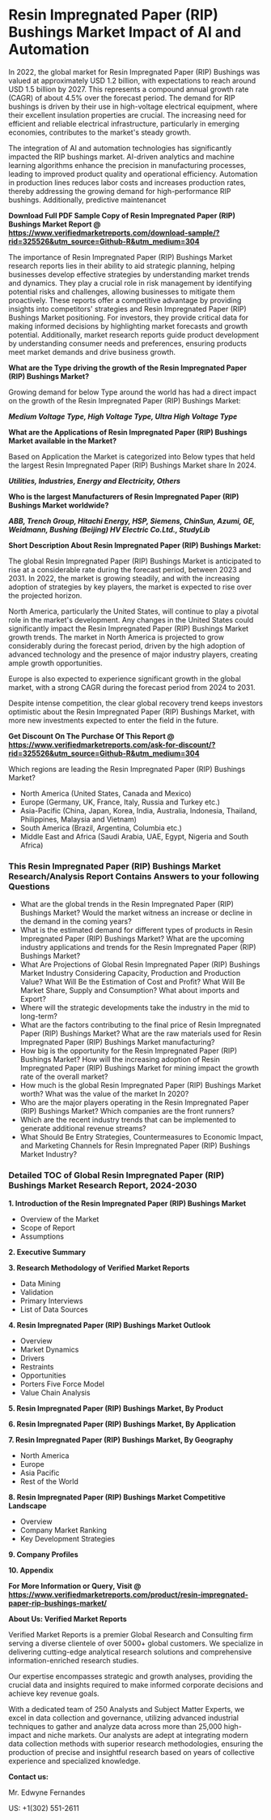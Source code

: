 <meta name="title" content="Global Resin Impregnated Paper (RIP) Bushings Market Impact of AI and Automation"><meta name="description" content="In 2022, the global market for Resin Impregnated Paper (RIP) Bushings was valued at approximately USD 1.2 billion, with expectations to reach around USD 1.5 billion by"><meta name="title" content="Resin Impregnated Paper (RIP) Bushings Market Size, Share, Scope, Trends, Growth, Opportunities, Analysis, Forecast"><h1>Resin Impregnated Paper (RIP) Bushings Market Impact of AI and Automation</h1><p>In 2022, the global market for Resin Impregnated Paper (RIP) Bushings was valued at approximately USD 1.2 billion, with expectations to reach around USD 1.5 billion by 2027. This represents a compound annual growth rate (CAGR) of about 4.5% over the forecast period. The demand for RIP bushings is driven by their use in high-voltage electrical equipment, where their excellent insulation properties are crucial. The increasing need for efficient and reliable electrical infrastructure, particularly in emerging economies, contributes to the market's steady growth.</p><p>The integration of AI and automation technologies has significantly impacted the RIP bushings market. AI-driven analytics and machine learning algorithms enhance the precision in manufacturing processes, leading to improved product quality and operational efficiency. Automation in production lines reduces labor costs and increases production rates, thereby addressing the growing demand for high-performance RIP bushings. Additionally, predictive maintenancet</p><p id="" class=""><strong>Download Full PDF Sample Copy of Resin Impregnated Paper (RIP) Bushings Market Report @ <a href="https://www.verifiedmarketreports.com/download-sample/?rid=325526&utm_source=Github-R&utm_medium=304" target="_blank">https://www.verifiedmarketreports.com/download-sample/?rid=325526&utm_source=Github-R&utm_medium=304</a></strong></p><p>The importance of&nbsp;Resin Impregnated Paper (RIP) Bushings Market research reports lies in their ability to aid strategic planning, helping businesses develop effective strategies by understanding market trends and dynamics. They play a crucial role in risk management by identifying potential risks and challenges, allowing businesses to mitigate them proactively. These reports offer a competitive advantage by providing insights into competitors' strategies and Resin Impregnated Paper (RIP) Bushings Market positioning. For investors, they provide critical data for making informed decisions by highlighting market forecasts and growth potential. Additionally, market research reports guide product development by understanding consumer needs and preferences, ensuring products meet market demands and drive business growth.</p><p><strong>What are the&nbsp;Type driving the growth of the Resin Impregnated Paper (RIP) Bushings Market?</strong></p><p id="" class="">Growing demand for below Type around the world has had a direct impact on the growth of the Resin Impregnated Paper (RIP) Bushings Market:</p><em><strong>Medium Voltage Type, High Voltage Type, Ultra High Voltage Type</strong></em></p><strong>What are the&nbsp;Applications&nbsp;of Resin Impregnated Paper (RIP) Bushings Market available in the Market?</strong></p><p id="" class="">Based on Application the Market is categorized into Below types that held the largest Resin Impregnated Paper (RIP) Bushings Market share In 2024.</p><em><strong>Utilities, Industries, Energy and Electricity, Others</strong></em></p><strong>Who is the largest Manufacturers of Resin Impregnated Paper (RIP) Bushings Market worldwide?</strong></p><p><em><strong>ABB, Trench Group, Hitachi Energy, HSP, Siemens, ChinSun, Azumi, GE, Weidmann, Bushing (Beijing) HV Electric Co.Ltd., StudyLib</strong></em></p><p id="" class=""><strong>Short Description About Resin Impregnated Paper (RIP) Bushings Market:</strong></p><p>The global Resin Impregnated Paper (RIP) Bushings Market is anticipated to rise at a considerable rate during the forecast period, between 2023 and 2031. In 2022, the market is growing steadily, and with the increasing adoption of strategies by key players, the market is expected to rise over the projected horizon.</p><p>North America, particularly the United States, will continue to play a pivotal role in the market's development. Any changes in the United States could significantly impact the Resin Impregnated Paper (RIP) Bushings Market growth trends. The market in North America is projected to grow considerably during the forecast period, driven by the high adoption of advanced technology and the presence of major industry players, creating ample growth opportunities.</p><p>Europe is also expected to experience significant growth in the global market, with a strong CAGR during the forecast period from 2024 to 2031.</p><p>Despite intense competition, the clear global recovery trend keeps investors optimistic about the Resin Impregnated Paper (RIP) Bushings Market, with more new investments expected to enter the field in the future.</p><p id="" class=""><strong>Get Discount On The Purchase Of This Report @ <a href="https://www.verifiedmarketreports.com/ask-for-discount/?rid=325526&utm_source=Github-R&utm_medium=304" target="_blank">https://www.verifiedmarketreports.com/ask-for-discount/?rid=325526&utm_source=Github-R&utm_medium=304</a></strong></p>Which regions are leading the Resin Impregnated Paper (RIP) Bushings Market?</p><ul><li>North America (United States, Canada and Mexico)</li><li>Europe (Germany, UK, France, Italy, Russia and Turkey etc.)</li><li>Asia-Pacific (China, Japan, Korea, India, Australia, Indonesia, Thailand, Philippines, Malaysia and Vietnam)</li><li>South America (Brazil, Argentina, Columbia etc.)</li><li>Middle East and Africa (Saudi Arabia, UAE, Egypt, Nigeria and South Africa)</li></ul><h3 id="" class="">This Resin Impregnated Paper (RIP) Bushings Market Research/Analysis Report Contains Answers to your following Questions</h3><ul><li>What are the global trends in the Resin Impregnated Paper (RIP) Bushings Market? Would the market witness an increase or decline in the demand in the coming years?</li><li>What is the estimated demand for different types of products in Resin Impregnated Paper (RIP) Bushings Market? What are the upcoming industry applications and trends for the Resin Impregnated Paper (RIP) Bushings Market?</li><li>What Are Projections of Global Resin Impregnated Paper (RIP) Bushings Market Industry Considering Capacity, Production and Production Value? What Will Be the Estimation of Cost and Profit? What Will Be Market Share, Supply and Consumption? What about imports and Export?</li><li>Where will the strategic developments take the industry in the mid to long-term?</li><li>What are the factors contributing to the final price of Resin Impregnated Paper (RIP) Bushings Market? What are the raw materials used for Resin Impregnated Paper (RIP) Bushings Market manufacturing?</li><li>How big is the opportunity for the Resin Impregnated Paper (RIP) Bushings Market? How will the increasing adoption of Resin Impregnated Paper (RIP) Bushings Market for mining impact the growth rate of the overall market?</li><li>How much is the global Resin Impregnated Paper (RIP) Bushings Market worth? What was the value of the market In 2020?</li><li>Who are the major players operating in the Resin Impregnated Paper (RIP) Bushings Market? Which companies are the front runners?</li><li>Which are the recent industry trends that can be implemented to generate additional revenue streams?</li><li>What Should Be Entry Strategies, Countermeasures to Economic Impact, and Marketing Channels for Resin Impregnated Paper (RIP) Bushings Market Industry?</li></ul><h3 id="" class="">Detailed TOC of Global Resin Impregnated Paper (RIP) Bushings Market Research Report, 2024-2030</h3><p id="" class=""><strong>1. Introduction of the Resin Impregnated Paper (RIP) Bushings Market</strong></p><ul><li>Overview of the Market</li><li>Scope of Report</li><li>Assumptions</li></ul><p id="" class=""><strong>2. Executive Summary</strong></p><p id="" class=""><strong>3. Research Methodology of Verified Market Reports</strong></p><ul><li>Data Mining</li><li>Validation</li><li>Primary Interviews</li><li>List of Data Sources</li></ul><p id="" class=""><strong>4. Resin Impregnated Paper (RIP) Bushings Market Outlook</strong></p><ul><li>Overview</li><li>Market Dynamics</li><li>Drivers</li><li>Restraints</li><li>Opportunities</li><li>Porters Five Force Model</li><li>Value Chain Analysis</li></ul><p id="" class=""><strong>5. Resin Impregnated Paper (RIP) Bushings Market, By Product</strong></p><p id="" class=""><strong>6. Resin Impregnated Paper (RIP) Bushings Market, By Application</strong></p><p id="" class=""><strong>7. Resin Impregnated Paper (RIP) Bushings Market, By Geography</strong></p><ul><li>North America</li><li>Europe</li><li>Asia Pacific</li><li>Rest of the World</li></ul><p id="" class=""><strong>8. Resin Impregnated Paper (RIP) Bushings Market Competitive Landscape</strong></p><ul><li>Overview</li><li>Company Market Ranking</li><li>Key Development Strategies</li></ul><p id="" class=""><strong>9. Company Profiles</strong></p><p id="" class=""><strong>10. Appendix</strong></p><p id="" class=""><strong>For More Information or Query, Visit @ <a href="https://www.verifiedmarketreports.com/product/resin-impregnated-paper-rip-bushings-market/" target="_blank">https://www.verifiedmarketreports.com/product/resin-impregnated-paper-rip-bushings-market/</a></strong></p><p id="" class=""><strong>About Us: Verified Market Reports</strong></p><p id="" class="">Verified Market Reports is a premier Global Research and Consulting firm serving a diverse clientele of over 5000+ global customers. We specialize in delivering cutting-edge analytical research solutions and comprehensive information-enriched research studies.</p><p id="" class="">Our expertise encompasses strategic and growth analyses, providing the crucial data and insights required to make informed corporate decisions and achieve key revenue goals.</p><p id="" class="">With a dedicated team of 250 Analysts and Subject Matter Experts, we excel in data collection and governance, utilizing advanced industrial techniques to gather and analyze data across more than 25,000 high-impact and niche markets. Our analysts are adept at integrating modern data collection methods with superior research methodologies, ensuring the production of precise and insightful research based on years of collective experience and specialized knowledge.</p><p id="" class=""><strong>Contact us:</strong></p><p id="" class="">Mr. Edwyne Fernandes</p><p id="" class="">US: +1(302) 551-2611</p>